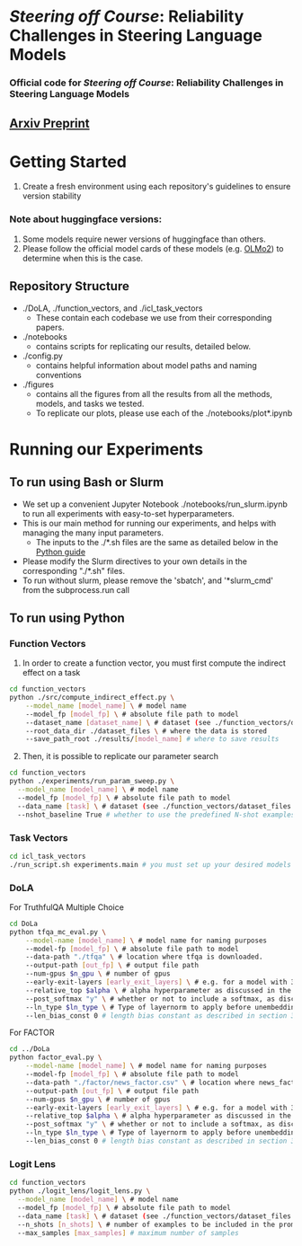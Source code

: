 # *Steering off Course*: Reliability Challenges in Steering Language Models
### Official code for ***Steering off Course*: Reliability Challenges in Steering Language Models**

## [Arxiv Preprint](https://arxiv.org/)

# Getting Started
1. Create a fresh environment using each repository's guidelines to ensure version stability
### Note about huggingface versions:
1. Some models require newer versions of huggingface than others.
2. Please follow the official model cards of these models (e.g. [OLMo2](https://huggingface.co/allenai/OLMo-2-1124-7B)) to determine when this is the case.
## Repository Structure
- ./DoLA, ./function_vectors, and ./icl_task_vectors
    - These contain each codebase we use from their corresponding papers.
- ./notebooks
    - contains scripts for replicating our results, detailed below.
- ./config.py
    - contains helpful information about model paths and naming conventions
- ./figures
    - contains all the figures from all the results from all the methods, models, and tasks we tested.
    - To replicate our plots, please use each of the ./notebooks/plot*.ipynb

# Running our Experiments
## To run using Bash or Slurm
- We set up a convenient Jupyter Notebook ./notebooks/run_slurm.ipynb to run all experiments with easy-to-set hyperparameters.
- This is our main method for running our experiments, and helps with managing the many input parameters.
    - The inputs to the ./*.sh files are the same as detailed below in the [Python guide](#to-run-using-python)
- Please modify the Slurm directives to your own details in the corresponding "./*.sh" files.
- To run without slurm, please remove the 'sbatch', and '*slurm_cmd' from the subprocess.run call

## To run using Python
### Function Vectors
1. In order to create a function vector, you must first compute the indirect effect on a task
```bash
cd function_vectors
python ./src/compute_indirect_effect.py \
    --model_name [model_name] \ # model name
    --model_fp [model_fp] \ # absolute file path to model
    --dataset_name [dataset_name] \ # dataset (see ./function_vectors/dataset_files for tasks)
    --root_data_dir ./dataset_files \ # where the data is stored
    --save_path_root ./results/[model_name] # where to save results
```
2. Then, it is possible to replicate our parameter search
```bash
cd function_vectors
python ./experiments/run_param_sweep.py \
  --model_name [model_name] \ # model name
  --model_fp [model_fp] \ # absolute file path to model
  --data_name [task] \ # dataset (see ./function_vectors/dataset_files for tasks)
  --nshot_baseline True # whether to use the predefined N-shot examples
```
### Task Vectors
```bash
cd icl_task_vectors
./run_script.sh experiments.main # you must set up your desired models in ./configs before running
```
### DoLA
For TruthfulQA Multiple Choice
```bash
cd DoLa
python tfqa_mc_eval.py \
    --model-name [model_name] \ # model name for naming purposes 
    --model-fp [model_fp] \ # absolute file path to model
    --data-path "./tfqa" \ # location where tfqa is downloaded.
    --output-path [out_fp] \ # output file path
    --num-gpus $n_gpu \ # number of gpus
    --early-exit-layers [early_exit_layers] \ # e.g. for a model with 32 layers, a 0-25% bucket is '0,2,4,6,8,32'
    --relative_top $alpha \ # alpha hyperparameter as discussed in the paper 
    --post_softmax "y" \ # whether or not to include a softmax, as discussed in 3.1 "Evaluation"
    --ln_type $ln_type \ # Type of layernorm to apply before unembedding. We set this to 'none'
    --len_bias_const 0 # length bias constant as described in section 3.1 Evaluation, and Table 7
```
For FACTOR
```bash
cd ../DoLa
python factor_eval.py \
    --model-name [model_name] \ # model name for naming purposes 
    --model-fp [model_fp] \ # absolute file path to model
    --data-path "./factor/news_factor.csv" \ # location where news_factor is downloaded.
    --output-path [out_fp] \ # output file path
    --num-gpus $n_gpu \ # number of gpus
    --early-exit-layers [early_exit_layers] \ # e.g. for a model with 32 layers, a 0-25% bucket is '0,2,4,6,8,32'
    --relative_top $alpha \ # alpha hyperparameter as discussed in the paper 
    --post_softmax "y" \ # whether or not to include a softmax, as discussed in 3.1 "Evaluation"
    --ln_type $ln_type \ # Type of layernorm to apply before unembedding. We set this to 'none'
    --len_bias_const 0 # length bias constant as described in section 3.1 Evaluation, and Table 7
```
### Logit Lens
```bash
cd function_vectors
python ./logit_lens/logit_lens.py \
  --model_name [model_name] \ # model name
  --model_fp [model_fp] \ # absolute file path to model
  --data_name [task] \ # dataset (see ./function_vectors/dataset_files for tasks, or 'tqa')
  --n_shots [n_shots] \ # number of examples to be included in the prompt
  --max_samples [max_samples] # maximum number of samples
```